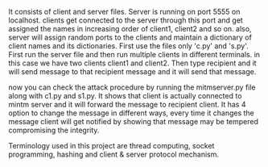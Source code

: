 It consists of client and server files. Server is running on port 5555 on localhost. clients get connected to the server through this port and get assigned the names in increasing
order of client1, client2 and so on. also, server will assign random ports to the clients and maintain a dictionary of client names and its dictionaries.
First use the files only 'c.py' and 's.py'. First run the server file and then run multiple clients in different terminals. in this case we have two clients client1 and client2. 
Then type recipient and it will send message to that recipient message and it will send that message. 

now you can check the attack procedure by running the mitmserver.py file along with c1.py and s1.py. It shows that client is actually connected to mintm server and it will forward the 
message to recipient client. It has 4 option to change the message in different ways, every time it changes the message client will get notified by showing that message may be tempered 
compromising the integrity.


Terminology used in this project are thread computing, socket programming, hashing and client & server protocol mechanism.
